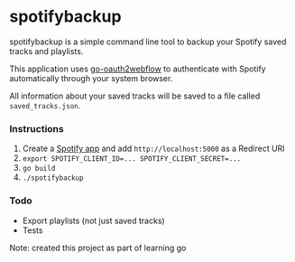 spotifybackup
=============

spotifybackup is a simple command line tool to backup your Spotify saved tracks
and playlists.

This application uses [go-oauth2webflow](https://github.com/aaron7/go-oauth2webflow)
to authenticate with Spotify automatically through your system browser.

All information about your saved tracks will be saved to a file called `saved_tracks.json`.

### Instructions

1. Create a [Spotify app](https://developer.spotify.com/my-applications/#!/applications) and add `http://localhost:5000` as a Redirect URI
2. `export SPOTIFY_CLIENT_ID=... SPOTIFY_CLIENT_SECRET=...`
3. `go build`
4. `./spotifybackup`


### Todo

- Export playlists (not just saved tracks)
- Tests

Note: created this project as part of learning go
